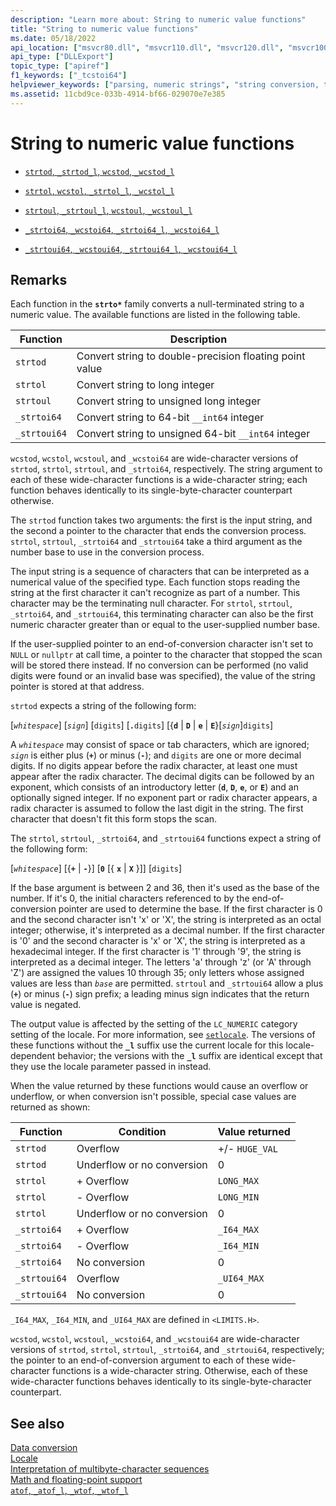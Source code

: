 ```yaml
---
description: "Learn more about: String to numeric value functions"
title: "String to numeric value functions"
ms.date: 05/18/2022
api_location: ["msvcr80.dll", "msvcr110.dll", "msvcr120.dll", "msvcr100.dll", "msvcr110_clr0400.dll", "msvcr90.dll"]
api_type: ["DLLExport"]
topic_type: ["apiref"]
f1_keywords: ["_tcstoi64"]
helpviewer_keywords: ["parsing, numeric strings", "string conversion, to numeric values"]
ms.assetid: 11cbd9ce-033b-4914-bf66-029070e7e385
---
```

# String to numeric value functions

- [`strtod`, `_strtod_l`, `wcstod`, `_wcstod_l`](./reference/strtod-strtod-l-wcstod-wcstod-l.md)

- [`strtol`, `wcstol`, `_strtol_l`, `_wcstol_l`](./reference/strtol-wcstol-strtol-l-wcstol-l.md)

- [`strtoul`, `_strtoul_l`, `wcstoul`, `_wcstoul_l`](./reference/strtoul-strtoul-l-wcstoul-wcstoul-l.md)

- [`_strtoi64`, `_wcstoi64`, `_strtoi64_l`, `_wcstoi64_l`](./reference/strtoi64-wcstoi64-strtoi64-l-wcstoi64-l.md)

- [`_strtoui64`, `_wcstoui64`, `_strtoui64_l`, `_wcstoui64_l`](./reference/strtoui64-wcstoui64-strtoui64-l-wcstoui64-l.md)

## Remarks

Each function in the **`strto*`** family converts a null-terminated string to a numeric value. The available functions are listed in the following table.

| Function | Description |
|--|--|
| `strtod` | Convert string to double-precision floating point value |
| `strtol` | Convert string to long integer |
| `strtoul` | Convert string to unsigned long integer |
| `_strtoi64` | Convert string to 64-bit `__int64` integer |
| `_strtoui64` | Convert string to unsigned 64-bit `__int64` integer |

`wcstod`, `wcstol`, `wcstoul`, and `_wcstoi64` are wide-character versions of `strtod`, `strtol`, `strtoul`, and `_strtoi64`, respectively. The string argument to each of these wide-character functions is a wide-character string; each function behaves identically to its single-byte-character counterpart otherwise.

The `strtod` function takes two arguments: the first is the input string, and the second a pointer to the character that ends the conversion process. `strtol`, `strtoul`, `_strtoi64` and `_strtoui64` take a third argument as the number base to use in the conversion process.

The input string is a sequence of characters that can be interpreted as a numerical value of the specified type. Each function stops reading the string at the first character it can't recognize as part of a number. This character may be the terminating null character. For `strtol`, `strtoul`, `_strtoi64`, and `_strtoui64`, this terminating character can also be the first numeric character greater than or equal to the user-supplied number base.

If the user-supplied pointer to an end-of-conversion character isn't set to `NULL` or `nullptr` at call time, a pointer to the character that stopped the scan will be stored there instead. If no conversion can be performed (no valid digits were found or an invalid base was specified), the value of the string pointer is stored at that address.

`strtod` expects a string of the following form:

[*`whitespace`*] [*`sign`*] [`digits`] [**`.`**`digits`] [{**`d`** \| **`D`** \| **`e`** \| **`E`**}[*`sign`*]`digits`]

A *`whitespace`* may consist of space or tab characters, which are ignored; *`sign`* is either plus (**`+`**) or minus (**`-`**); and `digits` are one or more decimal digits. If no digits appear before the radix character, at least one must appear after the radix character. The decimal digits can be followed by an exponent, which consists of an introductory letter (**`d`**, **`D`**, **`e`**, or **`E`**) and an optionally signed integer. If no exponent part or radix character appears, a radix character is assumed to follow the last digit in the string. The first character that doesn't fit this form stops the scan.

The `strtol`, `strtoul`, `_strtoi64`, and `_strtoui64` functions expect a string of the following form:

[*`whitespace`*] [{**`+`** \| **`-`**}] [**`0`** [{ **`x`** \| **`X`** }]] [`digits`]

If the base argument is between 2 and 36, then it's used as the base of the number. If it's 0, the initial characters referenced to by the end-of-conversion pointer are used to determine the base. If the first character is 0 and the second character isn't 'x' or 'X', the string is interpreted as an octal integer; otherwise, it's interpreted as a decimal number. If the first character is '0' and the second character is 'x' or 'X', the string is interpreted as a hexadecimal integer. If the first character is '1' through '9', the string is interpreted as a decimal integer. The letters 'a' through 'z' (or 'A' through 'Z') are assigned the values 10 through 35; only letters whose assigned values are less than *`base`* are permitted. `strtoul` and `_strtoui64` allow a plus (**`+`**) or minus (**`-`**) sign prefix; a leading minus sign indicates that the return value is negated.

The output value is affected by the setting of the `LC_NUMERIC` category setting of the locale. For more information, see [`setlocale`](./reference/setlocale-wsetlocale.md). The versions of these functions without the **`_l`** suffix use the current locale for this locale-dependent behavior; the versions with the **`_l`** suffix are identical except that they use the locale parameter passed in instead.

When the value returned by these functions would cause an overflow or underflow, or when conversion isn't possible, special case values are returned as shown:

| Function | Condition | Value returned |
|--|--|--|
| `strtod` | Overflow | +/- `HUGE_VAL` |
| `strtod` | Underflow or no conversion | 0 |
| `strtol` | + Overflow | `LONG_MAX` |
| `strtol` | - Overflow | `LONG_MIN` |
| `strtol` | Underflow or no conversion | 0 |
| `_strtoi64` | + Overflow | `_I64_MAX` |
| `_strtoi64` | - Overflow | `_I64_MIN` |
| `_strtoi64` | No conversion | 0 |
| `_strtoui64` | Overflow | `_UI64_MAX` |
| `_strtoui64` | No conversion | 0 |

`_I64_MAX`, `_I64_MIN`, and `_UI64_MAX` are defined in `<LIMITS.H>`.

`wcstod`, `wcstol`, `wcstoul`, `_wcstoi64`, and `_wcstoui64` are wide-character versions of `strtod`, `strtol`, `strtoul`, `_strtoi64`, and `_strtoui64`, respectively; the pointer to an end-of-conversion argument to each of these wide-character functions is a wide-character string. Otherwise, each of these wide-character functions behaves identically to its single-byte-character counterpart.

## See also

[Data conversion](./data-conversion.md)\
[Locale](./locale.md)\
[Interpretation of multibyte-character sequences](./interpretation-of-multibyte-character-sequences.md)\
[Math and floating-point support](./floating-point-support.md)\
[`atof`, `_atof_l`, `_wtof`, `_wtof_l`](./reference/atof-atof-l-wtof-wtof-l.md)
